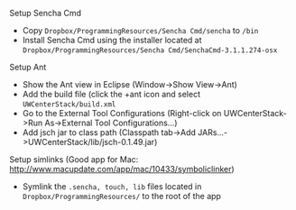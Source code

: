 Setup Sencha Cmd
- Copy ```Dropbox/ProgrammingResources/Sencha Cmd/sencha``` to ```/bin```
- Install Sencha Cmd using the installer located at ```Dropbox/ProgrammingResources/Sencha Cmd/SenchaCmd-3.1.1.274-osx```

Setup Ant
- Show the Ant view in Eclipse (Window->Show View->Ant)
- Add the build file (click the +ant icon and select ```UWCenterStack/build.xml```
- Go to the External Tool Configurations (Right-click on UWCenterStack->Run As->External Tool Configurations...)
- Add jsch jar to class path (Classpath tab->Add JARs...->UWCenterStack/lib/jsch-0.1.49.jar)

Setup simlinks (Good app for Mac: http://www.macupdate.com/app/mac/10433/symboliclinker)
- Symlink the ```.sencha, touch, lib``` files located in ```Dropbox/ProgrammingResources/``` to the root of the app